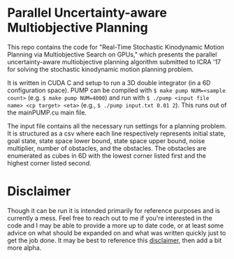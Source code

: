 # Parallel Uncertainty-aware Multiobjective Planning

This repo contains the code for "Real-Time Stochastic Kinodynamic Motion Planning via Multiobjective Search on GPUs," which presents the parallel uncertainty-aware multiobjective planning algorithm submitted to ICRA '17 for solving the stochastic kinodynamic motion planning problem.

It is written in CUDA C and setup to run a 3D double integrator (in a 6D configuration space). PUMP can be compiled with 
`$ make pump NUM=<sample count>` (e.g. `$ make pump NUM=4000`) 
and run with 
`$ ./pump <input file name> <cp target> <eta>` (e.g., `$ ./pump input.txt 0.01 2`). This runs out of the mainPUMP.cu main file. 

The input file contains all the necessary run settings for a planning problem. It is structured as a csv where each line respectively represents initial state, goal state, state space lower bound, state space upper bound, noise multiplier, number of obstacles, and the obstacles.
The obstacles are enumerated as cubes in 6D with the lowest corner listed first and the highest corner listed second.

# Disclaimer

Though it can be run it is intended primarily for reference purposes and is currently a mess. Feel free to reach out to me if you're interested in the code and I may be able to provide a more up to date code, or at least some advice on what should be expanded on and what was written quickly just to get the job done. It may be best to reference this [disclaimer](https://github.com/schmrlng/MotionPlanning.jl), then add a bit more alpha. 
